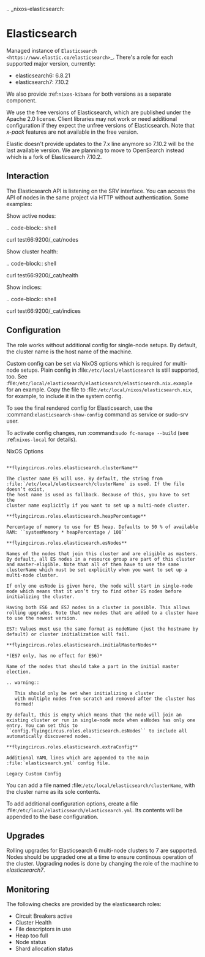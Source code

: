 .. _nixos-elasticsearch:

Elasticsearch
=============

Managed instance of `Elasticsearch <https://www.elastic.co/elasticsearch>`_.
There's a role for each supported major version, currently:

* elasticsearch6: 6.8.21
* elasticsearch7: 7.10.2

We also provide :ref:`nixos-kibana` for both versions as a separate component.

We use the free versions of Elasticsearch, which are published under the Apache
2.0 license. Client libraries may not work or need additional configuration if
they expect the unfree versions of Elasticsearch. Note that *x-pack* features
are not available in the free version.

Elastic doesn't provide updates to the 7.x line anymore so 7.10.2
will be the last available version. We are planning to move to OpenSearch
instead which is a fork of Elasticsearch 7.10.2.

Interaction
-----------

The Elasticsearch API is listening on the SRV interface. You can access
the API of nodes in the same project via HTTP without authentication.
Some examples:

Show active nodes:

.. code-block:: shell

   curl test66:9200/_cat/nodes

Show cluster health:

.. code-block:: shell

   curl test66:9200/_cat/health

Show indices:

.. code-block:: shell

   curl test66:9200/_cat/indices

Configuration
-------------

The role works without additional config for single-node setups.
By default, the cluster name is the host name of the machine.

Custom config can be set via NixOS options which is required for multi-node
setups. Plain config in :file:`/etc/local/elasticsearch` is still supported, too.
See :file:`/etc/local/elasticsearch/elasticsearch/elasticsearch.nix.example` for an example.
Copy the file to :file:`/etc/local/nixos/elasticsearch.nix`, for example, to
include it in the system config.

To see the final rendered config for Elasticsearch, use the
:command:`elasticsearch-show-config` command as service or sudo-srv user.

To activate config changes, run :command:`sudo fc-manage --build`
(see :ref:`nixos-local` for details).

NixOS Options
~~~~~~~~~~~~~

**flyingcircus.roles.elasticsearch.clusterName**

The cluster name ES will use. By default, the string from
:file:`/etc/local/elasticsearch/clusterName` is used. If the file doesn’t exist,
the host name is used as fallback. Because of this, you have to set the
cluster name explicitly if you want to set up a multi-node cluster.

**flyingcircus.roles.elasticsearch.heapPercentage**

Percentage of memory to use for ES heap. Defaults to 50 % of available
RAM: ``systemMemory * heapPercentage / 100``

**flyingcircus.roles.elasticsearch.esNodes**

Names of the nodes that join this cluster and are eligible as masters.
By default, all ES nodes in a resource group are part of this cluster
and master-eligible. Note that all of them have to use the same
clusterName which must be set explicitly when you want to set up a
multi-node cluster.

If only one esNode is given here, the node will start in single-node
mode which means that it won’t try to find other ES nodes before
initializing the cluster.

Having both ES6 and ES7 nodes in a cluster is possible. This allows
rolling upgrades. Note that new nodes that are added to a cluster have
to use the newest version.

ES7: Values must use the same format as nodeName (just the hostname by
default) or cluster initialization will fail.

**flyingcircus.roles.elasticsearch.initialMasterNodes**

*(ES7 only, has no effect for ES6)*

Name of the nodes that should take a part in the initial master
election.

.. warning::

   This should only be set when initializing a cluster
   with multiple nodes from scratch and removed after the cluster has
   formed!

By default, this is empty which means that the node will join an
existing cluster or run in single-node mode when esNodes has only one
entry. You can set this to
``config.flyingcircus.roles.elasticsearch.esNodes`` to include all
automatically discovered nodes.

**flyingcircus.roles.elasticsearch.extraConfig**

Additional YAML lines which are appended to the main
:file:`elasticsearch.yml` config file.

Legacy Custom Config
~~~~~~~~~~~~~~~~~~~~

You can add a file named :file:`/etc/local/elasticsearch/clusterName`, with
the cluster name as its sole contents.

To add additional configuration options, create a file
:file:`/etc/local/elasticsearch/elasticsearch.yml`. Its contents will be
appended to the base configuration.

Upgrades
--------

Rolling upgrades for Elasticsearch 6 multi-node clusters to 7 are supported.
Nodes should be upgraded one at a time to ensure continous operation of the
cluster. Upgrading nodes is done by changing the role of the machine to
*elasticsearch7*.

Monitoring
----------

The following checks are provided by the elasticsearch roles:

* Circuit Breakers active
* Cluster Health
* File descriptors in use
* Heap too full
* Node status
* Shard allocation status
